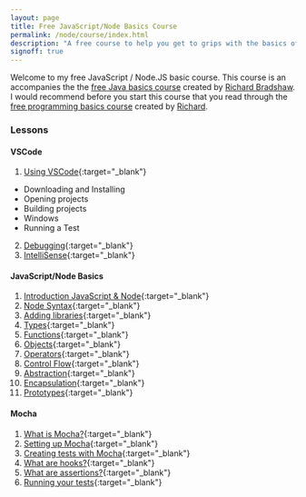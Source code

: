 ```yaml
---
layout: page
title: Free JavaScript/Node Basics Course
permalink: /node/course/index.html
description: "A free course to help you get to grips with the basics of JavaScript/Node"
signoff: true
---
```

Welcome to my free JavaScript / Node.JS basic course. This course is an accompanies the the [free Java basics course](https://thefriendlytester.co.uk/java/course/) created by [Richard Bradshaw](https://thefriendlytester.co.uk). I would recommend before you start this course that you read through the [free programming basics course](https://thefriendlytester.co.uk/programming/course/) created by [Richard](https://thefriendlytester.co.uk).

### Lessons
#### VSCode
1. [Using VSCode](../vscode/lessons/usingintellij){:target="_blank"}
  * Downloading and Installing
  * Opening projects
  * Building projects
  * Windows
  * Running a Test
2. [Debugging](../vscode/lessons/debugging){:target="_blank"}
3. [IntelliSense](../vscode/lessons/intellisense){:target="_blank"}

#### JavaScript/Node Basics
1. [Introduction JavaScript & Node](/node/basics/lessons/introduction){:target="_blank"}
2. [Node Syntax](/node/basics/lessons/nodesyntax){:target="_blank"}
3. [Adding libraries](/node/basics/lessons/usinglibraries){:target="_blank"}
4. [Types](/node/basics/lessons/types){:target="_blank"}
5. [Functions](/node/basics/lessons/functions){:target="_blank"}
6. [Objects](/node/basics/lessons/objects){:target="_blank"}
7. [Operators](/node/basics/lessons/operators){:target="_blank"}
8. [Control Flow](/node/basics/lessons/controlflow){:target="_blank"}
9. [Abstraction](/node/basics/lessons/abstraction){:target="_blank"}
10. [Encapsulation](/node/basics/lessons/encapsulation){:target="_blank"}
11. [Prototypes](/node/basics/lessons/prototypes){:target="_blank"}

#### Mocha
1. [What is Mocha?](/node/mocha/lessons/whatismocha){:target="_blank"}
2. [Setting up Mocha](/node/mocha/lessons/settingupmocha){:target="_blank"}
3. [Creating tests with Mocha](/node/mocha/lessons/creatingtestsinmocha){:target="_blank"}
4. [What are hooks?](/node/mocha/lessons/whatarehooks.html){:target="_blank"}
5. [What are assertions?](/node/mocha/lessons/assertions.html){:target="_blank"}
6. [Running your tests](/node/mocha/lessons/runningtests.html){:target="_blank"}
